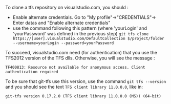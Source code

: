 To clone a tfs repository on visualstudio.com, you should :
 * Enable alternate credentials. Go to "My profile"->"CREDENTIALS"-> Enter datas and "Enable alternate credentials"
 * use the command following this pattern (where 'yourLogin' and 'yourPassword' was defined in the previous step)
`git tfs clone https://[user].visualstudio.com/DefaultCollection $/project/folder  --username=yourLogin --password=yourPassword`

To succeed, visualstudio.com need (for authentication) that you use the TFS2012 version of the TFS dlls. Otherwise, you will see the message :

`TF400813: Resource not available for anonymous access. Client authentication required`

To be sure that git-tfs use this version, use the command `git tfs --version` and you should see the text `TFS client library 11.0.0.0`, like in:

`git-tfs version 0.17.2.0 (TFS client library 11.0.0.0 (MS)) (64-bit)`